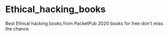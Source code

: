 # Ethical_hacking_books
Best Ethical hacking books from PacketPub 2020 books for free don't miss  the chance 
